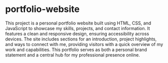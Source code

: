# portfolio-website
This project is a personal portfolio website built using HTML, CSS, and JavaScript to showcase my skills, projects, and contact information. It features a clean and responsive design, ensuring accessibility across devices. The site includes sections for an introduction, project highlights, and ways to connect with me, providing visitors with a quick overview of my work and capabilities. This portfolio serves as both a personal brand statement and a central hub for my professional presence online.


